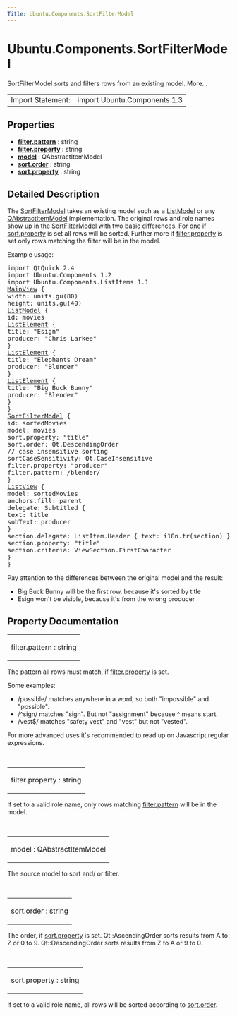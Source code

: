 ```yaml
---
Title: Ubuntu.Components.SortFilterModel
---
```


# Ubuntu.Components.SortFilterModel

<span class="subtitle"></span>
<!-- $$$SortFilterModel-brief -->
<p>SortFilterModel sorts and filters rows from an existing model. More...</p>
<!-- @@@SortFilterModel -->
<table class="alignedsummary">
<tr><td class="memItemLeft rightAlign topAlign"> Import Statement:</td><td class="memItemRight bottomAlign"> import Ubuntu.Components 1.3</td></tr></table><ul>
</ul>
<h2 id="properties">Properties</h2>
<ul>
<li class="fn"><b><b><a href="#filter.pattern-prop">filter.pattern</a></b></b> : string</li>
<li class="fn"><b><b><a href="#filter.property-prop">filter.property</a></b></b> : string</li>
<li class="fn"><b><b><a href="#model-prop">model</a></b></b> : QAbstractItemModel</li>
<li class="fn"><b><b><a href="#sort.order-prop">sort.order</a></b></b> : string</li>
<li class="fn"><b><b><a href="#sort.property-prop">sort.property</a></b></b> : string</li>
</ul>
<!-- $$$SortFilterModel-description -->
<h2 id="details">Detailed Description</h2>
</p>
<p>The <a href="index.html">SortFilterModel</a> takes an existing model such as a <a href="QtQuick.qtquick-modelviewsdata-modelview.md#listmodel">ListModel</a> or any <a href="QtQuick.qtquick-modelviewsdata-cppmodels.md#qabstractitemmodel">QAbstractItemModel</a> implementation. The original rows and role names show up in the <a href="index.html">SortFilterModel</a> with two basic differences. For one if <a href="#sort.property-prop">sort.property</a> is set all rows will be sorted. Further more if <a href="#filter.property-prop">filter.property</a> is set only rows matching the filter will be in the model.</p>
<p>Example usage:</p>
<pre class="qml">import QtQuick 2.4
import Ubuntu.Components 1.2
import Ubuntu.Components.ListItems 1.1
<span class="type"><a href="Ubuntu.Components.MainView.md">MainView</a></span> {
<span class="name">width</span>: <span class="name">units</span>.<span class="name">gu</span>(<span class="number">80</span>)
<span class="name">height</span>: <span class="name">units</span>.<span class="name">gu</span>(<span class="number">40</span>)
<span class="type"><a href="QtQml.ListModel.md">ListModel</a></span> {
<span class="name">id</span>: <span class="name">movies</span>
<span class="type"><a href="QtQml.ListElement.md">ListElement</a></span> {
<span class="name">title</span>: <span class="string">&quot;Esign&quot;</span>
<span class="name">producer</span>: <span class="string">&quot;Chris Larkee&quot;</span>
}
<span class="type"><a href="QtQml.ListElement.md">ListElement</a></span> {
<span class="name">title</span>: <span class="string">&quot;Elephants Dream&quot;</span>
<span class="name">producer</span>: <span class="string">&quot;Blender&quot;</span>
}
<span class="type"><a href="QtQml.ListElement.md">ListElement</a></span> {
<span class="name">title</span>: <span class="string">&quot;Big Buck Bunny&quot;</span>
<span class="name">producer</span>: <span class="string">&quot;Blender&quot;</span>
}
}
<span class="type"><a href="index.html">SortFilterModel</a></span> {
<span class="name">id</span>: <span class="name">sortedMovies</span>
<span class="name">model</span>: <span class="name">movies</span>
<span class="name">sort</span>.property: <span class="string">&quot;title&quot;</span>
<span class="name">sort</span>.order: <span class="name">Qt</span>.<span class="name">DescendingOrder</span>
<span class="comment">// case insensitive sorting</span>
<span class="name">sortCaseSensitivity</span>: <span class="name">Qt</span>.<span class="name">CaseInsensitive</span>
<span class="name">filter</span>.property: <span class="string">&quot;producer&quot;</span>
<span class="name">filter</span>.pattern: /blender/
}
<span class="type"><a href="QtQuick.ListView.md">ListView</a></span> {
<span class="name">model</span>: <span class="name">sortedMovies</span>
<span class="name">anchors</span>.fill: <span class="name">parent</span>
<span class="name">delegate</span>: <span class="name">Subtitled</span> {
<span class="name">text</span>: <span class="name">title</span>
<span class="name">subText</span>: <span class="name">producer</span>
}
<span class="name">section</span>.delegate: <span class="name">ListItem</span>.Header { <span class="name">text</span>: <span class="name">i18n</span>.<span class="name">tr</span>(<span class="name">section</span>) }
<span class="name">section</span>.property: <span class="string">&quot;title&quot;</span>
<span class="name">section</span>.criteria: <span class="name">ViewSection</span>.<span class="name">FirstCharacter</span>
}
}</pre>
<p>Pay attention to the differences between the original model and the result:</p>
<ul>
<li>Big Buck Bunny will be the first row, because it's sorted by title</li>
<li>Esign won't be visible, because it's from the wrong producer</li>
</ul>
<!-- @@@SortFilterModel -->
<h2>Property Documentation</h2>
<!-- $$$filter.pattern -->
<table class="qmlname"><tr valign="top" id="filter.pattern-prop"><td class="tblQmlPropNode"><p><span class="name">filter.pattern</span> : <span class="type">string</span></p></td></tr></table><p>The pattern all rows must match, if <a href="#filter.property-prop">filter.property</a> is set.</p>
<p>Some examples:</p>
<ul>
<li>/possible/ matches anywhere in a word, so both &quot;impossible&quot; and &quot;possible&quot;.</li>
<li>/^sign/ matches &quot;sign&quot;. But not &quot;assignment&quot; because ^ means start.</li>
<li>/vest$/ matches &quot;safety vest&quot; and &quot;vest&quot; but not &quot;vested&quot;.</li>
</ul>
<p>For more advanced uses it's recommended to read up on Javascript regular expressions.</p>
<!-- @@@filter.pattern -->
<br/>
<!-- $$$filter.property -->
<table class="qmlname"><tr valign="top" id="filter.property-prop"><td class="tblQmlPropNode"><p><span class="name">filter.property</span> : <span class="type">string</span></p></td></tr></table><p>If set to a valid role name, only rows matching <a href="#filter.pattern-prop">filter.pattern</a> will be in the model.</p>
<!-- @@@filter.property -->
<br/>
<!-- $$$model -->
<table class="qmlname"><tr valign="top" id="model-prop"><td class="tblQmlPropNode"><p><span class="name">model</span> : <span class="type">QAbstractItemModel</span></p></td></tr></table><p>The source model to sort and/ or filter.</p>
<!-- @@@model -->
<br/>
<!-- $$$sort.order -->
<table class="qmlname"><tr valign="top" id="sort.order-prop"><td class="tblQmlPropNode"><p><span class="name">sort.order</span> : <span class="type">string</span></p></td></tr></table><p>The order, if <a href="#sort.property-prop">sort.property</a> is set. Qt::AscendingOrder sorts results from A to Z or 0 to 9. Qt::DescendingOrder sorts results from Z to A or 9 to 0.</p>
<!-- @@@sort.order -->
<br/>
<!-- $$$sort.property -->
<table class="qmlname"><tr valign="top" id="sort.property-prop"><td class="tblQmlPropNode"><p><span class="name">sort.property</span> : <span class="type">string</span></p></td></tr></table><p>If set to a valid role name, all rows will be sorted according to <a href="#sort.order-prop">sort.order</a>.</p>
<!-- @@@sort.property -->
<br/>
